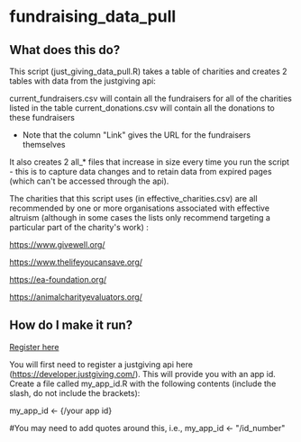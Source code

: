 # fundraising_data_pull

## What does this do?
This script (just_giving_data_pull.R) takes a table of charities and creates 2 tables with data from the justgiving api:

current_fundraisers.csv will contain all the fundraisers for all of the charities listed in the table
current_donations.csv will contain all the donations to these fundraisers
- Note that the column "Link" gives the URL for the fundraisers themselves

It also creates 2 all_* files that increase in size every time you run the script - this is to capture data changes and to retain data from expired pages (which can't be accessed through the api).

The charities that this script uses (in effective_charities.csv) are all recommended by one or more organisations associated with effective altruism (although in some cases the lists only recommend targeting a particular part of the charity's work)  :

https://www.givewell.org/

https://www.thelifeyoucansave.org/

https://ea-foundation.org/

https://animalcharityevaluators.org/

## How do I make it run?

<a href="https://developer.justgiving.com/" target="_blank">Register here</a>

You will first need to register a justgiving api here (https://developer.justgiving.com/). This will provide you with an app id.
Create a file called my_app_id.R with the following contents (include the slash, do not include the brackets):

my_app_id <- {/your app id}

#You may need to add quotes around this, i.e., my_app_id <- "/id_number"
